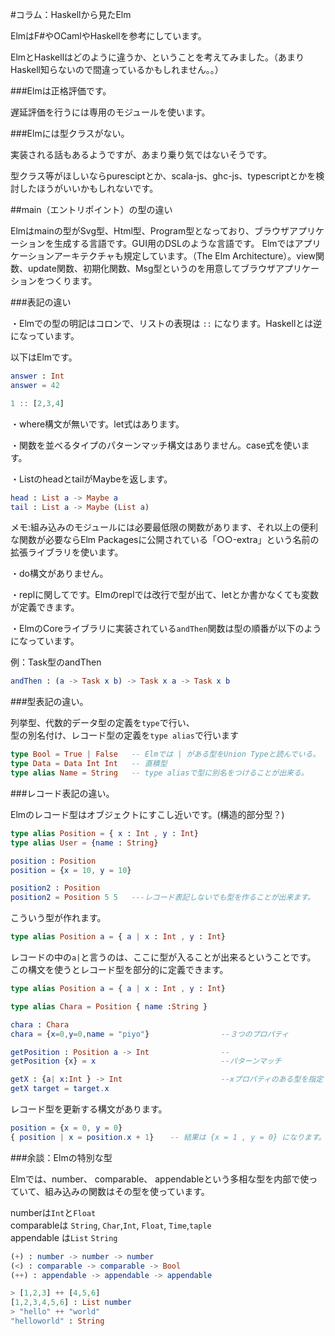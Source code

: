 #コラム：Haskellから見たElm

ElmはF#やOCamlやHaskellを参考にしています。

ElmとHaskellはどのように違うか、ということを考えてみました。（あまりHaskell知らないので間違っているかもしれません。。）

###Elmは正格評価です。

遅延評価を行うには専用のモジュールを使います。

###Elmには型クラスがない。

実装される話もあるようですが、あまり乗り気ではないそうです。

型クラス等がほしいならpuresciptとか、scala-js、ghc-js、typescriptとかを検討したほうがいいかもしれないです。

##main（エントリポイント）の型の違い

Elmはmainの型がSvg型、Html型、Program型となっており、ブラウザアプリケーションを生成する言語です。GUI用のDSLのような言語です。
Elmではアプリケーションアーキテクチャも規定しています。（The Elm Architecture）。view関数、update関数、初期化関数、Msg型というのを用意してブラウザアプリケーションをつくります。


###表記の違い

・Elmでの型の明記はコロンで、リストの表現は `::` になります。Haskellとは逆になっています。

以下はElmです。

```elm
answer : Int
answer = 42

1 :: [2,3,4]
```

・where構文が無いです。let式はあります。

・関数を並べるタイプのパターンマッチ構文はありません。case式を使います。

・ListのheadとtailがMaybeを返します。

```elm
head : List a -> Maybe a
tail : List a -> Maybe (List a)
```

メモ:組み込みのモジュールには必要最低限の関数があります、それ以上の便利な関数が必要ならElm Packagesに公開されている「○○-extra」という名前の拡張ライブラリを使います。

・do構文がありません。

・replに関してです。Elmのreplでは改行で型が出て、letとか書かなくても変数が定義できます。

・ElmのCoreライブラリに実装されている`andThen`関数は型の順番が以下のようになっています。

例：Task型のandThen

```elm
andThen : (a -> Task x b) -> Task x a -> Task x b
```

###型表記の違い。

列挙型、代数的データ型の定義を`type`で行い、  
型の別名付け、レコード型の定義を`type alias`で行います

```elm
type Bool = True | False   -- Elmでは | がある型をUnion Typeと読んでいる。
type Data = Data Int Int   -- 直積型
type alias Name = String   -- type aliasで型に別名をつけることが出来る。
```

###レコード表記の違い。

Elmのレコード型はオブジェクトにすこし近いです。(構造的部分型？)

```elm
type alias Position = { x : Int , y : Int}  
type alias User = {name : String}             

position : Position
position = {x = 10, y = 10}  

position2 : Position
position2 = Position 5 5   ---レコード表記しないでも型を作ることが出来ます。
```


こういう型が作れます。

```elm
type alias Position a = { a | x : Int , y : Int}

```

レコードの中の`a|`と言うのは、ここに型が入ることが出来るということです。
この構文を使うとレコード型を部分的に定義できます。

```elm
type alias Position a = { a | x : Int , y : Int}

type alias Chara = Position { name :String }

chara : Chara
chara = {x=0,y=0,name = "piyo"}                --３つのプロパティ

getPosition : Position a -> Int                --
getPosition {x} = x                            --パターンマッチ

getX : {a| x:Int } -> Int                      --xプロパティのある型を指定
getX target = target.x

```

レコード型を更新する構文があります。

```elm
position = {x = 0, y = 0}
{ position | x = position.x + 1}　  -- 結果は {x = 1 , y = 0} になります。 x = x + 1 みたいなものです。
```

###余談：Elmの特別な型

Elmでは、number、 comparable、 appendableという多相な型を内部で使っていて、組み込みの関数はその型を使っています。

numberは`Int`と`Float`  
comparableは `String`, `Char`,`Int`, `Float`, `Time`,`taple`  
appendable は`List` `String`  

```elm
(+) : number -> number -> number
(<) : comparable -> comparable -> Bool
(++) : appendable -> appendable -> appendable
```

```elm
> [1,2,3] ++ [4,5,6]
[1,2,3,4,5,6] : List number
> "hello" ++ "world"
"helloworld" : String
```
